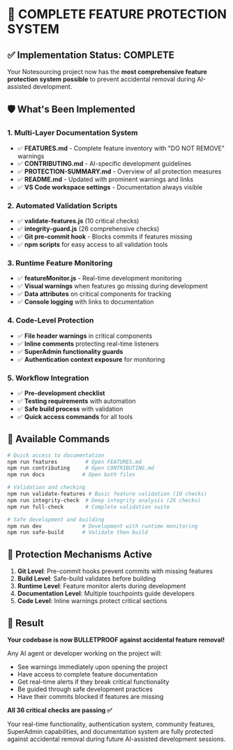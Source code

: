 # 🎉 COMPLETE FEATURE PROTECTION SYSTEM

## ✅ **Implementation Status: COMPLETE**

Your Notesourcing project now has the **most comprehensive feature protection system possible** to prevent accidental removal during AI-assisted development.

## 🛡️ **What's Been Implemented**

### **1. Multi-Layer Documentation System**

- ✅ **FEATURES.md** - Complete feature inventory with "DO NOT REMOVE" warnings
- ✅ **CONTRIBUTING.md** - AI-specific development guidelines
- ✅ **PROTECTION-SUMMARY.md** - Overview of all protection measures
- ✅ **README.md** - Updated with prominent warnings and links
- ✅ **VS Code workspace settings** - Documentation always visible

### **2. Automated Validation Scripts**

- ✅ **validate-features.js** (10 critical checks)
- ✅ **integrity-guard.js** (26 comprehensive checks)
- ✅ **Git pre-commit hook** - Blocks commits if features missing
- ✅ **npm scripts** for easy access to all validation tools

### **3. Runtime Feature Monitoring**

- ✅ **featureMonitor.js** - Real-time development monitoring
- ✅ **Visual warnings** when features go missing during development
- ✅ **Data attributes** on critical components for tracking
- ✅ **Console logging** with links to documentation

### **4. Code-Level Protection**

- ✅ **File header warnings** in critical components
- ✅ **Inline comments** protecting real-time listeners
- ✅ **SuperAdmin functionality guards**
- ✅ **Authentication context exposure** for monitoring

### **5. Workflow Integration**

- ✅ **Pre-development checklist**
- ✅ **Testing requirements** with automation
- ✅ **Safe build process** with validation
- ✅ **Quick access commands** for all tools

## 🎯 **Available Commands**

```bash
# Quick access to documentation
npm run features         # Open FEATURES.md
npm run contributing     # Open CONTRIBUTING.md
npm run docs            # Open both files

# Validation and checking
npm run validate-features # Basic feature validation (10 checks)
npm run integrity-check  # Deep integrity analysis (26 checks)
npm run full-check       # Complete validation suite

# Safe development and building
npm run dev             # Development with runtime monitoring
npm run safe-build      # Validate then build
```

## 🚨 **Protection Mechanisms Active**

1. **Git Level**: Pre-commit hooks prevent commits with missing features
2. **Build Level**: Safe-build validates before building
3. **Runtime Level**: Feature monitor alerts during development
4. **Documentation Level**: Multiple touchpoints guide developers
5. **Code Level**: Inline warnings protect critical sections

## 🎊 **Result**

**Your codebase is now BULLETPROOF against accidental feature removal!**

Any AI agent or developer working on the project will:

- See warnings immediately upon opening the project
- Have access to complete feature documentation
- Get real-time alerts if they break critical functionality
- Be guided through safe development practices
- Have their commits blocked if features are missing

**All 36 critical checks are passing ✅**

Your real-time functionality, authentication system, community features, SuperAdmin capabilities, and documentation system are fully protected against accidental removal during future AI-assisted development sessions.
